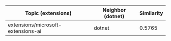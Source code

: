 | Topic (extensions) | Neighbor (dotnet) | Similarity |
|-------------|-------------------|------------|
| extensions/microsoft-extensions-ai | dotnet | 0.5765 |
